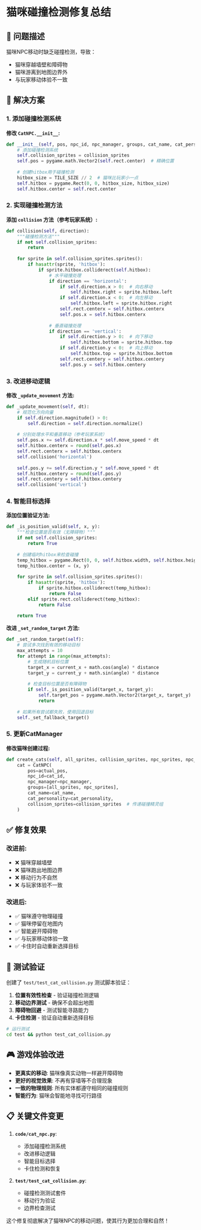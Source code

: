 # 猫咪碰撞检测修复总结

## 🎯 问题描述

猫咪NPC移动时缺乏碰撞检测，导致：
- 猫咪穿越墙壁和障碍物
- 猫咪游离到地图边界外
- 与玩家移动体验不一致

## 🔧 解决方案

### 1. 添加碰撞检测系统

**修改 `CatNPC.__init__`:**
```python
def __init__(self, pos, npc_id, npc_manager, groups, cat_name, cat_personality, collision_sprites=None):
    # 添加碰撞检测系统
    self.collision_sprites = collision_sprites
    self.pos = pygame.math.Vector2(self.rect.center)  # 精确位置
    
    # 创建hitbox用于碰撞检测
    hitbox_size = TILE_SIZE // 2  # 猫咪比玩家小一点
    self.hitbox = pygame.Rect(0, 0, hitbox_size, hitbox_size)
    self.hitbox.center = self.rect.center
```

### 2. 实现碰撞检测方法

**添加 `collision` 方法（参考玩家系统）:**
```python
def collision(self, direction):
    """碰撞检测方法"""
    if not self.collision_sprites:
        return
        
    for sprite in self.collision_sprites.sprites():
        if hasattr(sprite, 'hitbox'):
            if sprite.hitbox.colliderect(self.hitbox):
                # 水平碰撞处理
                if direction == 'horizontal':
                    if self.direction.x > 0:  # 向右移动
                        self.hitbox.right = sprite.hitbox.left
                    if self.direction.x < 0:  # 向左移动
                        self.hitbox.left = sprite.hitbox.right
                    self.rect.centerx = self.hitbox.centerx
                    self.pos.x = self.hitbox.centerx
                
                # 垂直碰撞处理
                if direction == 'vertical':
                    if self.direction.y > 0:  # 向下移动
                        self.hitbox.bottom = sprite.hitbox.top
                    if self.direction.y < 0:  # 向上移动
                        self.hitbox.top = sprite.hitbox.bottom
                    self.rect.centery = self.hitbox.centery
                    self.pos.y = self.hitbox.centery
```

### 3. 改进移动逻辑

**修改 `_update_movement` 方法:**
```python
def _update_movement(self, dt):
    # 规范化方向向量
    if self.direction.magnitude() > 0:
        self.direction = self.direction.normalize()
    
    # 分别处理水平和垂直移动（参考玩家系统）
    self.pos.x += self.direction.x * self.move_speed * dt
    self.hitbox.centerx = round(self.pos.x)
    self.rect.centerx = self.hitbox.centerx
    self.collision('horizontal')
    
    self.pos.y += self.direction.y * self.move_speed * dt
    self.hitbox.centery = round(self.pos.y)
    self.rect.centery = self.hitbox.centery
    self.collision('vertical')
```

### 4. 智能目标选择

**添加位置验证方法:**
```python
def _is_position_valid(self, x, y):
    """检查位置是否有效（无障碍物）"""
    if not self.collision_sprites:
        return True
        
    # 创建临时hitbox来检查碰撞
    temp_hitbox = pygame.Rect(0, 0, self.hitbox.width, self.hitbox.height)
    temp_hitbox.center = (x, y)
    
    for sprite in self.collision_sprites.sprites():
        if hasattr(sprite, 'hitbox'):
            if sprite.hitbox.colliderect(temp_hitbox):
                return False
        elif sprite.rect.colliderect(temp_hitbox):
            return False
    
    return True
```

**改进 `_set_random_target` 方法:**
```python
def _set_random_target(self):
    # 尝试多次找到有效的移动目标
    max_attempts = 10
    for attempt in range(max_attempts):
        # 生成随机目标位置
        target_x = current_x + math.cos(angle) * distance
        target_y = current_y + math.sin(angle) * distance
        
        # 检查目标位置是否有障碍物
        if self._is_position_valid(target_x, target_y):
            self.target_pos = pygame.math.Vector2(target_x, target_y)
            return
    
    # 如果所有尝试都失败，使用回退目标
    self._set_fallback_target()
```

### 5. 更新CatManager

**修改猫咪创建过程:**
```python
def create_cats(self, all_sprites, collision_sprites, npc_sprites, npc_manager):
    cat = CatNPC(
        pos=actual_pos,
        npc_id=cat_id,
        npc_manager=npc_manager,
        groups=[all_sprites, npc_sprites],
        cat_name=cat_name,
        cat_personality=cat_personality,
        collision_sprites=collision_sprites  # 传递碰撞精灵组
    )
```

## ✅ 修复效果

### 改进前:
- ❌ 猫咪穿越墙壁
- ❌ 猫咪跑出地图边界
- ❌ 移动行为不自然
- ❌ 与玩家体验不一致

### 改进后:
- ✅ 猫咪遵守物理碰撞
- ✅ 猫咪停留在地图内
- ✅ 智能避开障碍物
- ✅ 与玩家移动体验一致
- ✅ 卡住时自动重新选择目标

## 🧪 测试验证

创建了 `test/test_cat_collision.py` 测试脚本验证：

1. **位置有效性检查** - 验证碰撞检测逻辑
2. **移动边界测试** - 确保不会超出地图
3. **障碍物回避** - 测试智能寻路能力
4. **卡住检测** - 验证自动重新选择目标

```bash
# 运行测试
cd test && python test_cat_collision.py
```

## 🎮 游戏体验改进

- **更真实的移动**: 猫咪像真实动物一样避开障碍物
- **更好的视觉效果**: 不再有穿墙等不合理现象
- **一致的物理规则**: 所有实体都遵守相同的碰撞规则
- **智能行为**: 猫咪会智能地寻找可行路径

## 📋 关键文件变更

1. **`code/cat_npc.py`**:
   - 添加碰撞检测系统
   - 改进移动逻辑
   - 智能目标选择
   - 卡住检测和恢复

2. **`test/test_cat_collision.py`**:
   - 碰撞检测测试套件
   - 移动行为验证
   - 边界检查测试

这个修复彻底解决了猫咪NPC的移动问题，使其行为更加合理和自然！